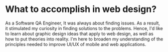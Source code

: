<!-- Adding README file to public repository -->
# What to accomplish in web design?

As a Software QA Engineer, It was always about finding issues. As a result, it stimulated my curiosity in finding solutions to the problems. Hence, I'd like to learn about graphic design ideas that apply to web design, as well as how to put theories into reality. I'm here to broaden my understanding of the principles needed to improve UI/UX of mobile and web applications.